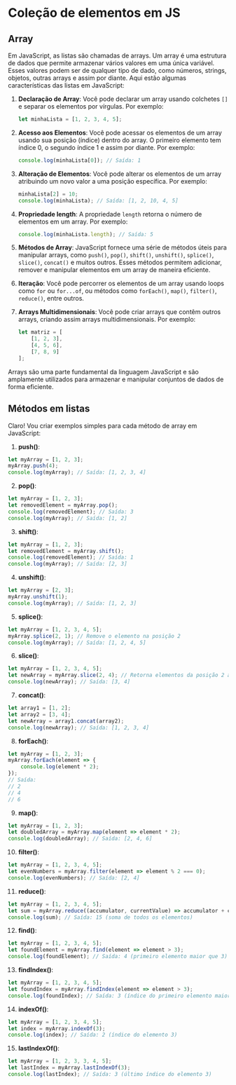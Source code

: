 # Coleção de elementos em JS

## Array

Em JavaScript, as listas são chamadas de arrays. Um array é uma estrutura de dados que permite armazenar vários valores em uma única variável. Esses valores podem ser de qualquer tipo de dado, como números, strings, objetos, outras arrays e assim por diante. Aqui estão algumas características das listas em JavaScript:

1. **Declaração de Array**: Você pode declarar um array usando colchetes `[]` e separar os elementos por vírgulas. Por exemplo:
   ```javascript
   let minhaLista = [1, 2, 3, 4, 5];
   ```

2. **Acesso aos Elementos**: Você pode acessar os elementos de um array usando sua posição (índice) dentro do array. O primeiro elemento tem índice 0, o segundo índice 1 e assim por diante. Por exemplo:
   ```javascript
   console.log(minhaLista[0]); // Saída: 1
   ```

3. **Alteração de Elementos**: Você pode alterar os elementos de um array atribuindo um novo valor a uma posição específica. Por exemplo:
   ```javascript
   minhaLista[2] = 10;
   console.log(minhaLista); // Saída: [1, 2, 10, 4, 5]
   ```

4. **Propriedade length**: A propriedade `length` retorna o número de elementos em um array. Por exemplo:
   ```javascript
   console.log(minhaLista.length); // Saída: 5
   ```

5. **Métodos de Array**: JavaScript fornece uma série de métodos úteis para manipular arrays, como `push()`, `pop()`, `shift()`, `unshift()`, `splice()`, `slice()`, `concat()` e muitos outros. Esses métodos permitem adicionar, remover e manipular elementos em um array de maneira eficiente.

6. **Iteração**: Você pode percorrer os elementos de um array usando loops como `for` ou `for...of`, ou métodos como `forEach()`, `map()`, `filter()`, `reduce()`, entre outros.

7. **Arrays Multidimensionais**: Você pode criar arrays que contêm outros arrays, criando assim arrays multidimensionais. Por exemplo:
   ```javascript
   let matriz = [
       [1, 2, 3],
       [4, 5, 6],
       [7, 8, 9]
   ];
   ```

Arrays são uma parte fundamental da linguagem JavaScript e são amplamente utilizados para armazenar e manipular conjuntos de dados de forma eficiente.

## Métodos em listas

Claro! Vou criar exemplos simples para cada método de array em JavaScript:

1. **push()**:
```javascript
let myArray = [1, 2, 3];
myArray.push(4);
console.log(myArray); // Saída: [1, 2, 3, 4]
```

2. **pop()**:
```javascript
let myArray = [1, 2, 3];
let removedElement = myArray.pop();
console.log(removedElement); // Saída: 3
console.log(myArray); // Saída: [1, 2]
```

3. **shift()**:
```javascript
let myArray = [1, 2, 3];
let removedElement = myArray.shift();
console.log(removedElement); // Saída: 1
console.log(myArray); // Saída: [2, 3]
```

4. **unshift()**:
```javascript
let myArray = [2, 3];
myArray.unshift(1);
console.log(myArray); // Saída: [1, 2, 3]
```

5. **splice()**:
```javascript
let myArray = [1, 2, 3, 4, 5];
myArray.splice(2, 1); // Remove o elemento na posição 2
console.log(myArray); // Saída: [1, 2, 4, 5]
```

6. **slice()**:
```javascript
let myArray = [1, 2, 3, 4, 5];
let newArray = myArray.slice(2, 4); // Retorna elementos da posição 2 à posição 3
console.log(newArray); // Saída: [3, 4]
```

7. **concat()**:
```javascript
let array1 = [1, 2];
let array2 = [3, 4];
let newArray = array1.concat(array2);
console.log(newArray); // Saída: [1, 2, 3, 4]
```

8. **forEach()**:
```javascript
let myArray = [1, 2, 3];
myArray.forEach(element => {
    console.log(element * 2);
});
// Saída:
// 2
// 4
// 6
```

9. **map()**:
```javascript
let myArray = [1, 2, 3];
let doubledArray = myArray.map(element => element * 2);
console.log(doubledArray); // Saída: [2, 4, 6]
```

10. **filter()**:
```javascript
let myArray = [1, 2, 3, 4, 5];
let evenNumbers = myArray.filter(element => element % 2 === 0);
console.log(evenNumbers); // Saída: [2, 4]
```

11. **reduce()**:
```javascript
let myArray = [1, 2, 3, 4, 5];
let sum = myArray.reduce((accumulator, currentValue) => accumulator + currentValue, 0);
console.log(sum); // Saída: 15 (soma de todos os elementos)
```

12. **find()**:
```javascript
let myArray = [1, 2, 3, 4, 5];
let foundElement = myArray.find(element => element > 3);
console.log(foundElement); // Saída: 4 (primeiro elemento maior que 3)
```

13. **findIndex()**:
```javascript
let myArray = [1, 2, 3, 4, 5];
let foundIndex = myArray.findIndex(element => element > 3);
console.log(foundIndex); // Saída: 3 (índice do primeiro elemento maior que 3)
```

14. **indexOf()**:
```javascript
let myArray = [1, 2, 3, 4, 5];
let index = myArray.indexOf(3);
console.log(index); // Saída: 2 (índice do elemento 3)
```

15. **lastIndexOf()**:
```javascript
let myArray = [1, 2, 3, 3, 4, 5];
let lastIndex = myArray.lastIndexOf(3);
console.log(lastIndex); // Saída: 3 (último índice do elemento 3)
```
